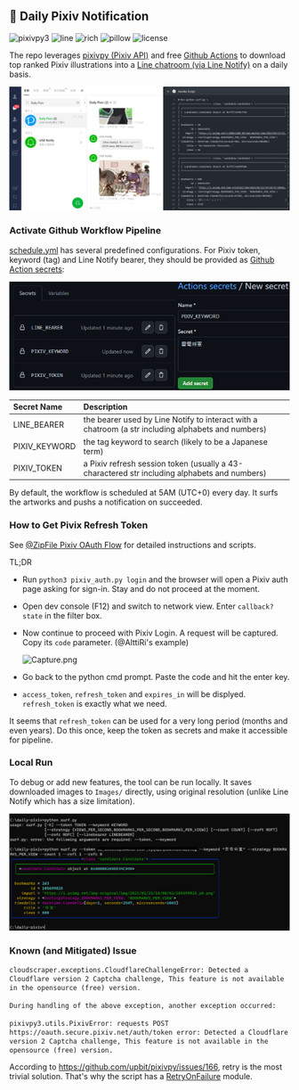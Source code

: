 
## 📰 Daily Pixiv Notification

![pixivpy3](https://img.shields.io/badge/pixivpy3%20%28pip3%29-3.7.2-blue.svg)
![line](https://img.shields.io/badge/line-notify--api.line.me-brightgreen.svg)
![rich](https://img.shields.io/badge/rich%20%28pip3%29-13.3.1-pink.svg)
![pillow](https://img.shields.io/badge/pillow%20%28pip3%29-9.4.0-yellow.svg)
![license](https://img.shields.io/badge/license-MIT%20%28inherited%29-blueviolet.svg)

The repo leverages [pixivpy (Pixiv API)](https://github.com/upbit/pixivpy) and free [Github Actions](../../actions) to download top ranked Pixiv illustrations into a [Line chatroom (via Line Notify)](https://notify-bot.line.me/my/) on a daily basis.

![Sample.png](https://github.com/der3318/daily-pixiv/blob/main/Demo/Sample.png)


### Activate Github Workflow Pipeline

[schedule.yml](https://github.com/der3318/daily-pixiv/blob/main/.github/workflows/schedule.yml) has several predefined configurations. For Pixiv token, keyword (tag) and Line Notify bearer, they should be provided as [Github Action secrets](../../settings/secrets/actions):

![ActionSecrets.png](https://github.com/der3318/daily-pixiv/blob/main/Demo/ActionSecrets.png)

| Secret Name | Description |
| :- | :- |
| LINE_BEARER | the bearer used by Line Notify to interact with a chatroom (a str including alphabets and numbers) |
| PIXIV_KEYWORD | the tag keyword to search (likely to be a Japanese term) |
| PIXIV_TOKEN | a Pixiv refresh session token (usually a 43-charactered str including alphabets and numbers) |

By default, the workflow is scheduled at 5AM (UTC+0) every day. It surfs the artworks and pushs a notification on succeeded.


### How to Get Pivix Refresh Token

See [@ZipFile Pixiv OAuth Flow](https://gist.github.com/ZipFile/c9ebedb224406f4f11845ab700124362) for detailed instructions and scripts.

TL;DR

* Run `python3 pixiv_auth.py login` and the browser will open a Pixiv auth page asking for sign-in. Stay and do not proceed at the moment.
* Open dev console (F12) and switch to network view. Enter `callback?state` in the filter box.
* Now continue to proceed with Pixiv Login. A request will be captured. Copy its `code` parameter. (@AlttiRi's example)

    ![Capture.png](https://user-images.githubusercontent.com/16310547/145266319-61513da9-038d-4cef-bcbf-9435742d4ba9.png)

* Go back to the python cmd prompt. Paste the code and hit the enter key.
* `access_token`, `refresh_token` and `expires_in` will be displyed. `refresh_token` is exactly what we need.

It seems that `refresh_token` can be used for a very long period (months and even years). Do this once, keep the token as secrets and make it accessible for pipeline.


### Local Run

To debug or add new features, the tool can be run locally. It saves downloaded images to `Images/` directly, using original resolution (unlike Line Notify which has a size limitation).

![LocalRun.png](https://github.com/der3318/daily-pixiv/blob/main/Demo/LocalRun.png)


### Known (and Mitigated) Issue

```shell
cloudscraper.exceptions.CloudflareChallengeError: Detected a Cloudflare version 2 Captcha challenge, This feature is not available in the opensource (free) version.

During handling of the above exception, another exception occurred:

pixivpy3.utils.PixivError: requests POST https://oauth.secure.pixiv.net/auth/token error: Detected a Cloudflare version 2 Captcha challenge, This feature is not available in the opensource (free) version.
```

According to https://github.com/upbit/pixivpy/issues/166, retry is the most trivial solution. That's why the script has a [RetryOnFailure](https://github.com/der3318/daily-pixiv/blob/main/retry.py) module.
